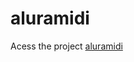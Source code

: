 # aluramidi


Acess the project
<a href="https://aluramidi-one.vercel.app/" target="_blank">aluramidi</a>

